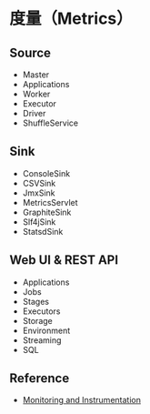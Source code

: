# 度量（Metrics）

## Source

* Master
* Applications
* Worker
* Executor
* Driver
* ShuffleService

## Sink

* ConsoleSink
* CSVSink
* JmxSink
* MetricsServlet
* GraphiteSink
* Slf4jSink
* StatsdSink

## Web UI & REST API

* Applications
* Jobs
* Stages
* Executors
* Storage
* Environment
* Streaming
* SQL

## Reference

* [Monitoring and Instrumentation](https://spark.apache.org/docs/latest/monitoring.html)